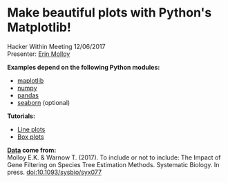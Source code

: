 # Make beautiful plots with Python's Matplotlib!
Hacker Within Meeting 12/06/2017 <br />
Presenter: [Erin Molloy](http://emolloy2.web.engr.illinois.edu)

**Examples depend on the following Python modules:**
* [maplotlib](https://matplotlib.org)
* [numpy](http://www.numpy.org)
* [pandas](https://pandas.pydata.org)
* [seaborn](https://seaborn.pydata.org) (optional)

**Tutorials:**
* [Line plots](lineplots/lineplots.md)
* [Box plots](boxplots/boxplots.md)

**[Data](data.csv) come from:** <br />
Molloy E.K. & Warnow T. (2017). To include or not to include: The Impact of Gene Filtering on Species Tree Estimation Methods. Systematic Biology. In press. [doi:10.1093/sysbio/syx077](https://doi.org/10.1093/sysbio/syx077)
